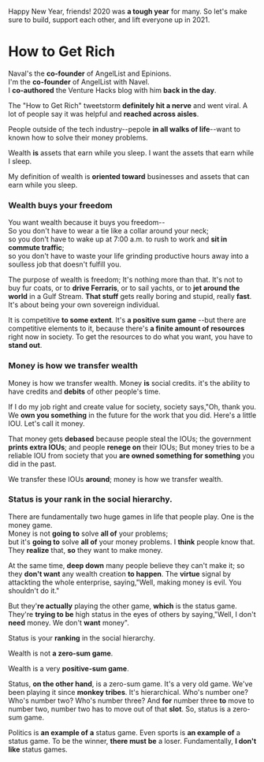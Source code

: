 Happy New Year, friends! 2020 was **a tough year** for many. So let's make sure to build, support each other, and lift everyone up in 2021.

# How to Get Rich
Naval's the __co-founder__ of AngelList and Epinions.  
I'm the __co-founder__ of AngelList with Navel.  
I __co-authored__ the Venture Hacks blog with him __back in the day__.  

The "How to Get Rich" tweetstorm __definitely hit a nerve__ and went viral. A lot of people say it was helpful and __reached across aisles__.

People outside of the tech industry--pepole __in all walks of life__--want to known how to solve their money problems.

Wealth __is__ assets that earn while you sleep.
I want the assets that earn while I sleep.

My definition of wealth is __oriented toward__ businesses and assets that can earn while you sleep.

### Wealth buys your freedom
You want wealth because it buys you freedom--  
So you don't have to wear a tie like a collar around your neck;  
so you don't have to wake up at 7:00 a.m. to rush to work and __sit in commute traffic__;  
so you don't have to waste your life grinding productive hours away into a soulless job that doesn't fulfill you.

The purpose of wealth is freedom; It's nothing more than that. It's not to buy fur coats, or to __drive Ferraris__, or to sail yachts, or to __jet around the world__ in a Gulf Stream.
__That stuff__ gets really boring and stupid, really __fast__.
It's about being your own sovereign individual.

It is competitive __to some extent__.
It's __a positive sum game__
--but there are competitive elements to it, because there's __a finite amount of resources__ right now in society.
To get the resources to do what you want, you have to __stand out__.
### Money is how we transfer wealth
Money is how we transfer wealth. Money __is__ social credits.
it's the ability to have credits and __debits__ of other people's time.

If I do my job right and create value for society, society says,"Oh, thank you. We __own you something__ in the future for the work that you did.
Here's a little IOU. Let's call it money.

That money gets __debased__ because people steal the IOUs; the government __prints extra IOUs__;
and people __renege on__ their IOUs;
But money tries to be a reliable IOU from society that you __are owned something for something__ you did in the past.

We transfer these IOUs __around__; money is how we transfer wealth.

### Status is your rank in the social hierarchy.
There are fundamentally two huge games in life that people play. One is the money game.  
Money is not __going to__ solve __all of__ your problems;  
but it's __going to__ solve __all of__ your money problems.
I __think__ people know that. They __realize__ that, __so__ they want to make money.

At the same time, __deep down__ many people believe they can't make it;
so they __don't want__ any wealth creation __to happen__.
The __virtue__ signal by attackting the whole enterprise, saying,"Well, making money is evil. You shouldn't do it."

But they'__re actually__ playing the other game, __which__ is the status game.
They're __trying to be__ high status in the eyes of others by saying,"Well, I don't __need__ money. We don't __want__ money".

Status is your __ranking__ in the social hierarchy.

Wealth is not __a zero-sum game__.

Wealth is a very __positive-sum game__.

Status, __on the other hand__, is a zero-sum game.
It's a very old game. We've been playing it since __monkey tribes__. It's hierarchical.
Who's number one? Who's number two? Who's number three? And __for__ number three __to__ move to number two, number two has to move out of that __slot__. So, status is a zero-sum game.

Politics is __an example of__ **a** status game.
Even sports is __an example of__ a status game. To be the winner, __there must be__ a loser.
Fundamentally, __I don't like__ status games.
